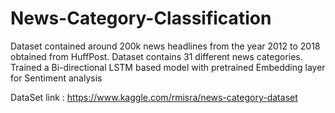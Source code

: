 # News-Category-Classification
 Dataset contained around 200k news headlines from the year 2012 to 2018 obtained from HuffPost. Dataset contains 31 different news categories. Trained a Bi-directional LSTM based model with pretrained Embedding layer for Sentiment analysis

DataSet link : https://www.kaggle.com/rmisra/news-category-dataset
